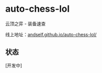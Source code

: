 # auto-chess-lol

云顶之弈 - 装备速查

线上地址：[andself.github.io/auto-chess-lol/](https://andself.github.io/auto-chess-lol/)

## 状态

[开发中]